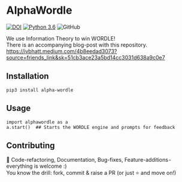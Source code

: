 # AlphaWordle

[![DOI](https://zenodo.org/badge/458914824.svg)](https://zenodo.org/badge/latestdoi/458914824)
[![Python 3.6](https://img.shields.io/badge/python-3.6%7C3.7%7C3.8%7C3.9-blue.svg)](https://www.python.org/downloads/release/python-360/)
![GitHub](https://img.shields.io/github/license/ivbhatt/alpha-wordle)


We use Information Theory to win WORDLE! <br/>
There is an accompanying blog-post with this repository. <br/>
https://ivbhatt.medium.com/4b8eedad3073?source=friends_link&sk=51cb3ace23a5bd14cc3031d638a9c0e7
## Installation
```
pip3 install alpha-wordle
```

## Usage
```
import alphawordle as a
a.start()  ## Starts the WORDLE engine and prompts for feedback
```

## Contributing

📢 Code-refactoring, Documentation, Bug-fixes, Feature-additions - everything is welcome :) <br/>
You know the drill: fork, commit & raise a PR (or just ⭐️ ️and move on!)
